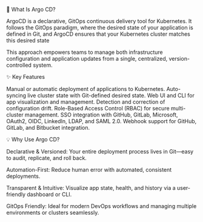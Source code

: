 📌 What Is Argo CD?

ArgoCD is a declarative, GitOps continuous delivery tool for Kubernetes. 
It follows the GitOps paradigm, where the desired state of your application is defined in Git, and ArgoCD ensures that your Kubernetes cluster matches this desired state

This approach empowers teams to manage both infrastructure configuration and application updates from a single, centralized, version-controlled system.

✨ Key Features

  Manual or automatic deployment of applications to Kubernetes.
  Auto-syncing live cluster state with Git-defined desired state.
  Web UI and CLI for app visualization and management.
  Detection and correction of configuration drift.
  Role-Based Access Control (RBAC) for secure multi-cluster management.
  SSO integration with GitHub, GitLab, Microsoft, OAuth2, OIDC, LinkedIn, LDAP, and SAML 2.0.
  Webhook support for GitHub, GitLab, and Bitbucket integration.



💡 Why Use Argo CD?

Declarative & Versioned: Your entire deployment process lives in Git—easy to audit, replicate, and roll back.

Automation-First: Reduce human error with automated, consistent deployments.

Transparent & Intuitive: Visualize app state, health, and history via a user-friendly dashboard or CLI.

GitOps Friendly: Ideal for modern DevOps workflows and managing multiple environments or clusters seamlessly.


